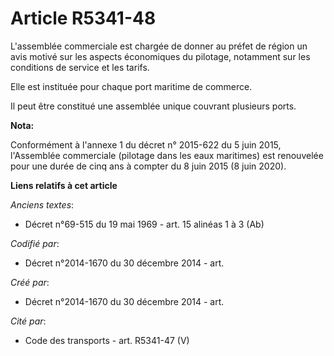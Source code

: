 # Article R5341-48

L'assemblée commerciale est chargée de donner au préfet de région un avis motivé sur les aspects économiques du pilotage,
notamment sur les conditions de service et les tarifs.

Elle est instituée pour chaque port maritime de commerce.

Il peut être constitué une assemblée unique couvrant plusieurs ports.

**Nota:**

Conformément à l'annexe 1 du décret n° 2015-622 du 5 juin 2015, l'Assemblée commerciale (pilotage dans les eaux maritimes)
est renouvelée pour une durée de cinq ans à compter du 8 juin 2015 (8 juin 2020).

**Liens relatifs à cet article**

_Anciens textes_:

  - Décret n°69-515 du 19 mai 1969 - art. 15 alinéas 1 à 3 (Ab)

_Codifié par_:

  - Décret n°2014-1670 du 30 décembre 2014 - art.

_Créé par_:

  - Décret n°2014-1670 du 30 décembre 2014 - art.

_Cité par_:

  - Code des transports - art. R5341-47 (V)
